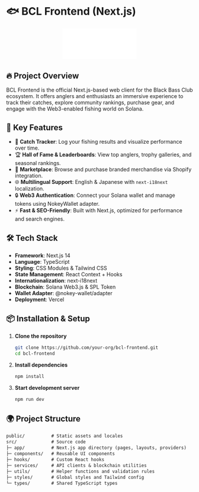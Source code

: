 # 🐟 BCL Frontend (Next.js)

<p align="center">
  <img src="src/assets/BCL_logo.png" alt="BCL Logo" width="200" />
</p>

## 🔥 Project Overview

BCL Frontend is the official Next.js-based web client for the Black Bass Club ecosystem. It offers anglers and enthusiasts an immersive experience to track their catches, explore community rankings, purchase gear, and engage with the Web3-enabled fishing world on Solana.

## 🚀 Key Features

- 🎣 **Catch Tracker**: Log your fishing results and visualize performance over time.
- 🏆 **Hall of Fame & Leaderboards**: View top anglers, trophy galleries, and seasonal rankings.
- 🛒 **Marketplace**: Browse and purchase branded merchandise via Shopify integration.
- 🌐 **Multilingual Support**: English & Japanese with `next-i18next` localization.
- 🔒 **Web3 Authentication**: Connect your Solana wallet and manage tokens using NokeyWallet adapter.
- ⚡ **Fast & SEO-Friendly**: Built with Next.js, optimized for performance and search engines.

## 🛠️ Tech Stack

- **Framework**: Next.js 14
- **Language**: TypeScript
- **Styling**: CSS Modules & Tailwind CSS
- **State Management**: React Context + Hooks
- **Internationalization**: next-i18next
- **Blockchain**: Solana Web3.js & SPL Token
- **Wallet Adapter**: @nokey-wallet/adapter
- **Deployment**: Vercel

## 📦 Installation & Setup

1. **Clone the repository**

   ```bash
   git clone https://github.com/your-org/bcl-frontend.git
   cd bcl-frontend
   ```

2. **Install dependencies**

   ```bash
   npm install
   ```

3. **Start development server**

   ```bash
   npm run dev
   ```

## 🌍 Project Structure

```
public/          # Static assets and locales
src/             # Source code
├─ app/          # Next.js app directory (pages, layouts, providers)
├─ components/   # Reusable UI components
├─ hooks/        # Custom React hooks
├─ services/     # API clients & blockchain utilities
├─ utils/        # Helper functions and validation rules
├─ styles/       # Global styles and Tailwind config
└─ types/        # Shared TypeScript types
```
